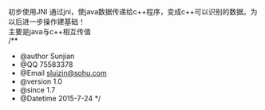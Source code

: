 初步使用JNI 通过jni，使java数据传递给c++程序，变成c++可以识别的数据。为以后进一步操作建基础！<br/>
主要是java与c++相互传值<br/>
/**
 * @author Sunjian
 * @QQ 75583378
 * @Email sluizin@sohu.com
 * @version 1.0
 * @since 1.7
 * @Datetime 2015-7-24
 */<br/>